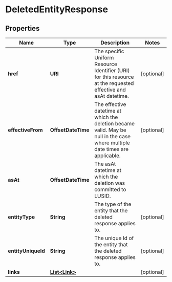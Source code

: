 

# DeletedEntityResponse


## Properties

| Name | Type | Description | Notes |
|------------ | ------------- | ------------- | -------------|
|**href** | **URI** | The specific Uniform Resource Identifier (URI) for this resource at the requested effective and asAt datetime. |  [optional] |
|**effectiveFrom** | **OffsetDateTime** | The effective datetime at which the deletion became valid. May be null in the case where multiple date times are applicable. |  [optional] |
|**asAt** | **OffsetDateTime** | The asAt datetime at which the deletion was committed to LUSID. |  |
|**entityType** | **String** | The type of the entity that the deleted response applies to. |  [optional] |
|**entityUniqueId** | **String** | The unique Id of the entity that the deleted response applies to. |  [optional] |
|**links** | [**List&lt;Link&gt;**](Link.md) |  |  [optional] |



